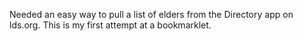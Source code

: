 
Needed an easy way to pull a list of elders from the Directory app on lds.org. This is my first attempt at a bookmarklet.